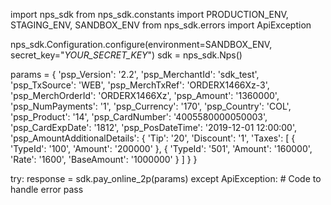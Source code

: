 import nps_sdk
from nps_sdk.constants import PRODUCTION_ENV, STAGING_ENV, SANDBOX_ENV
from nps_sdk.errors import ApiException

nps_sdk.Configuration.configure(environment=SANDBOX_ENV,
                            secret_key="_YOUR_SECRET_KEY_")
sdk = nps_sdk.Nps()

params = {
    'psp_Version': '2.2',
    'psp_MerchantId': 'sdk_test',
    'psp_TxSource': 'WEB',
    'psp_MerchTxRef': 'ORDERX1466Xz-3',
    'psp_MerchOrderId': 'ORDERX1466Xz',
    'psp_Amount': '1360000',
    'psp_NumPayments': '1',
    'psp_Currency': '170',
    'psp_Country': 'COL',
    'psp_Product': '14',
    'psp_CardNumber': '4005580000050003',
    'psp_CardExpDate': '1812',
    'psp_PosDateTime': '2019-12-01 12:00:00',
    'psp_AmountAdditionalDetails': {
        'Tip': '20',
        'Discount': '1',
        'Taxes': [
            {
                'TypeId': '100',
                'Amount': '200000'
            },
            {
                'TypeId': '501',
                'Amount': '160000',
                'Rate': '1600',
                'BaseAmount': '1000000'
            }
        ]
    }
}

try: 
    response = sdk.pay_online_2p(params) 
except ApiException: 
    # Code to handle error 
    pass 

